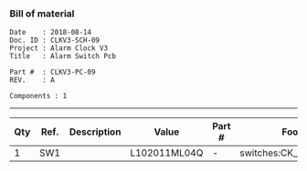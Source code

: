 ### Bill of material ###

```
Date    : 2018-08-14
Doc. ID : CLKV3-SCH-09
Project : Alarm Clock V3
Title   : Alarm Switch Pcb

Part #  : CLKV3-PC-09
REV.    : A

Components : 1
```

------------------------------------------------------------------------------------------------------------------------


| Qty | Ref. | Description | Value        | Part # | Footprint               |
|-----|------|-------------|--------------|--------|-------------------------|
| 1   | SW1  |             | L102011ML04Q | -      | switches:CK_L102XXXML04 |
